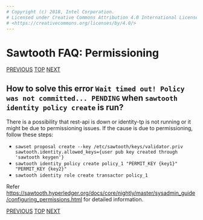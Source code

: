 ```yaml
---
# Copyright (c) 2018, Intel Corporation.
# Licensed under Creative Commons Attribution 4.0 International License
# <https://creativecommons.org/licenses/by/4.0/>
---
```


# Sawtooth FAQ: Permissioning

[PREVIOUS](/faq/rest/) [TOP](/faq/) [NEXT](/faq/docker/)

## How to solve this error `Wait timed out! Policy was not committed... PENDING` when `sawtooth identity policy create` is run?

There is a possibility that rest-api is down or identity-tp is not
running or it might be due to permissioning issues. If the cause is due
to permissioning, follow these steps:

-   `sawset proposal create --key /etc/sawtooth/keys/validator.priv sawtooth.identity.allowed_keys={user pub key created through 'sawtooth keygen'}`
-   `sawtooth identity policy create policy_1 "PERMIT_KEY {key1}" "PERMIT_KEY {key2}"`
-   `sawtooth identity role create transactor policy_1`

Refer
<https://sawtooth.hyperledger.org/docs/core/nightly/master/sysadmin_guide/configuring_permissions.html>
for detailed information.

[PREVIOUS](/faq/rest/) [TOP](/faq/) [NEXT](/faq/docker/)
